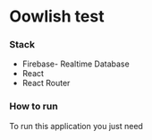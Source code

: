 # Oowlish test

### Stack

-   Firebase- Realtime Database
-   React
-   React Router


### How to run

To run this application you just need 
